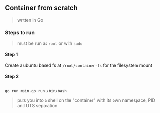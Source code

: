 ## Container from scratch

> written in Go

### Steps to run

> must be run as `root` or with `sudo`

#### Step 1

Create a ubuntu based fs at `/root/container-fs` for the filesystem mount

#### Step 2

```bash

go run main.go run /bin/bash

```

> puts you into a shell on the "container" with its own namespace, PID and UTS separation
